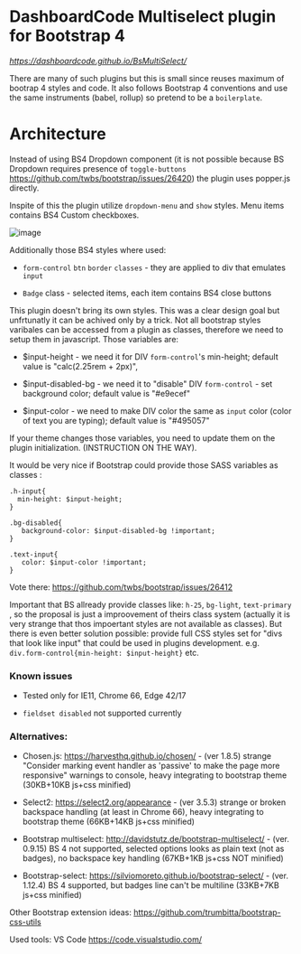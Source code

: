 # DashboardCode Multiselect plugin for Bootstrap 4
*https://dashboardcode.github.io/BsMultiSelect/*

There are many of such plugins but this is small since reuses maximum of bootrap 4 styles and code. It also follows Bootstrap 4 conventions and use the same instruments (babel, rollup) so pretend to be a `boilerplate`.


# Architecture
Instead of using BS4 Dropdown component (it is not possible because BS Dropdown requires presence of `toggle-buttons` https://github.com/twbs/bootstrap/issues/26420) the plugin uses popper.js directly.

Inspite of this the plugin utilize `dropdown-menu` and `show` styles. Menu items contains BS4 Custom checkboxes.

![image](https://user-images.githubusercontent.com/11598038/39988733-cda205e2-5770-11e8-8ca2-0d30cefc3ca1.png)

Additionally those BS4 styles where used:

* `form-control` `btn` `border` `classes` - they are applied to div that emulates `input`

* `Badge` class - selected items, each item contains BS4 close buttons

This plugin doesn't bring its own styles. This was a clear design goal but unfrtunatly it can be achived only by a trick. Not all bootstrap styles varibales can be accessed from a plugin as classes, therefore we need to setup them in javascript. Those variables are:

* $input-height - we need it for DIV `form-control`'s min-height; default value is "calc(2.25rem + 2px)",

* $input-disabled-bg - we need it to "disable" DIV `form-control` - set background color; default value is "#e9ecef"

* $input-color - we need to make DIV color the same as `input` color (color of text you are typing); default value is "#495057"

If your theme changes those variables, you need to update them on the plugin initialization. 
(INSTRUCTION ON THE WAY).

It would be very nice if Bootstrap could provide those SASS variables as classes :

````
.h-input{
  min-height: $input-height; 
}

.bg-disabled{
   background-color: $input-disabled-bg !important; 
}

.text-input{
   color: $input-color !important;
}
````
Vote there: https://github.com/twbs/bootstrap/issues/26412 

Important that BS allready provide classes like: `h-25`, `bg-light`, `text-primary` , so the proposal is just a improovement of theirs class system (actually it is very strange that thos impoertant styles are not available as classes). But there is even better solution possible:  provide full CSS styles set for "divs that look like input" that  could be used in plugins development. e.g. `div.form-control{min-height: $input-height}` etc.

### Known issues
* Tested only for IE11, Chrome 66, Edge 42/17

* `fieldset disabled` not supported currently

### Alternatives:

* Chosen.js: https://harvesthq.github.io/chosen/ - (ver 1.8.5) strange "Consider marking event handler as 'passive' to make the page more responsive" warnings to console, heavy integrating to bootstrap theme (30KB+10KB js+css minified)

* Select2: https://select2.org/appearance - (ver 3.5.3) strange or broken backspace handling (at least in Chrome 66), heavy integrating to bootstrap theme (66KB+14KB js+css minified)

* Bootstrap multiselect: http://davidstutz.de/bootstrap-multiselect/  -  (ver. 0.9.15) BS 4 not supported, selected options looks as plain text (not as badges), no backspace key handling (67KB+1KB js+css NOT minified)

* Bootstrap-select: https://silviomoreto.github.io/bootstrap-select/ - (ver. 1.12.4) BS 4 supported, but badges line can't be multiline (33KB+7KB js+css minified)

Other Bootstrap extension ideas:
https://github.com/trumbitta/bootstrap-css-utils 

Used tools:
VS Code https://code.visualstudio.com/

